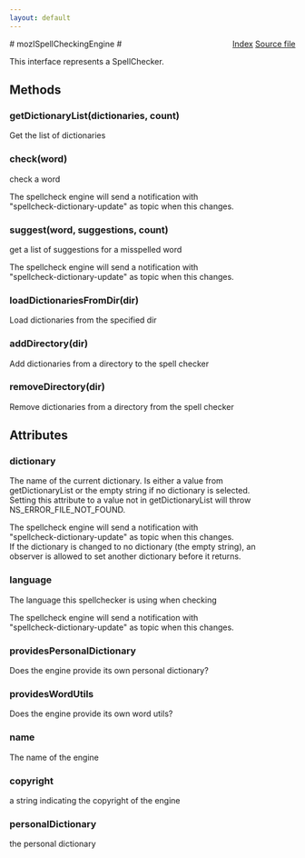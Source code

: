 ```yaml
---
layout: default
---
```

<div class='links' style='float:right'><a href="../index.html">Index</a>
<a href="http://dxr.mozilla.org/mozilla-central/source/extensions/spellcheck/idl/mozISpellCheckingEngine.idl">Source file</a>
</div>
# mozISpellCheckingEngine #
  
This interface represents a SpellChecker.  
  

## Methods ##

### getDictionaryList(dictionaries, count) ###
  
Get the list of dictionaries  
  

### check(word) ###
  
check a word  
  
The spellcheck engine will send a notification with  
"spellcheck-dictionary-update" as topic when this changes.  
  

### suggest(word, suggestions, count) ###
  
get a list of suggestions for a misspelled word  
  
The spellcheck engine will send a notification with  
"spellcheck-dictionary-update" as topic when this changes.  
  

### loadDictionariesFromDir(dir) ###
  
Load dictionaries from the specified dir  
  

### addDirectory(dir) ###
  
Add dictionaries from a directory to the spell checker  
  

### removeDirectory(dir) ###
  
Remove dictionaries from a directory from the spell checker  
  

## Attributes ##

### dictionary ###
  
The name of the current dictionary. Is either a value from  
getDictionaryList or the empty string if no dictionary is selected.  
Setting this attribute to a value not in getDictionaryList will throw  
NS_ERROR_FILE_NOT_FOUND.  
  
The spellcheck engine will send a notification with  
"spellcheck-dictionary-update" as topic when this changes.  
If the dictionary is changed to no dictionary (the empty string), an  
observer is allowed to set another dictionary before it returns.  
  

### language ###
  
The language this spellchecker is using when checking  
  
The spellcheck engine will send a notification with  
"spellcheck-dictionary-update" as topic when this changes.  
  

### providesPersonalDictionary ###
  
Does the engine provide its own personal dictionary?  
  

### providesWordUtils ###
  
Does the engine provide its own word utils?  
  

### name ###
  
The name of the engine  
  

### copyright ###
   
a string indicating the copyright of the engine  
  

### personalDictionary ###
  
the personal dictionary  
  
